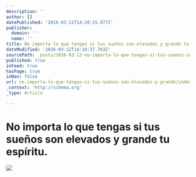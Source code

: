 ```yaml
---
description: ''
author: []
datePublished: '2016-03-12T14:20:15.977Z'
publisher:
  domain: ''
  name: ''
title: No importa lo que tengas si tus sueños son elevados y grande tu espíritu.
dateModified: '2016-03-12T14:18:37.763Z'
sourcePath: _posts/2016-03-12-no-importa-lo-que-tengas-si-tus-suenos-son-elevados-y-grande.md
published: true
inFeed: true
hasPage: true
inNav: false
url: no-importa-lo-que-tengas-si-tus-suenos-son-elevados-y-grande/index.html
_context: 'http://schema.org'
_type: Article

---
```

# No importa lo que tengas si tus sueños son elevados y grande tu espíritu.
![](https://the-grid-user-content.s3-us-west-2.amazonaws.com/c062209e-a5e1-452f-9314-891e04322605.png)